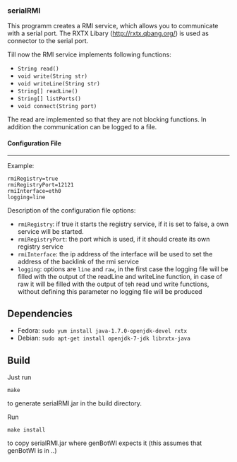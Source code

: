 ### serialRMI

This programm creates a RMI service, which allows you to communicate with a serial port. 
The RXTX Libary (http://rxtx.qbang.org/) is used as connector to the serial port. 

Till now the RMI service implements following functions:
* `String read()`
* `void write(String str)`
* `void writeLine(String str)`
* `String[] readLine()`
* `String[] listPorts()`
* `void connect(String port)`

The read are implemented so that they are not blocking functions. 
In addition the communication can be logged to a file.


#### Configuration File
------------------
Example:
``` 
rmiRegistry=true
rmiRegistryPort=12121
rmiInterface=eth0
logging=line
``` 
Description of the configuration file options:
* `rmiRegistry`: if true it starts the registry service, if it is set to false, a own service will be started. 
* `rmiRegistryPort`: the port which is used, if it should create its own registry service
* `rmiInterface`: the ip address of the interface will be used to set the address of the backlink of the rmi service
* `logging`: options are `line` and `raw`, in the first case the logging file will be filled with the output of the readLine and writeLine function, in case of raw it will be filled with the output of teh read und write functions, without defining this parameter no logging file will be produced

Dependencies
------------
* Fedora: `sudo yum install java-1.7.0-openjdk-devel rxtx`
* Debian: `sudo apt-get install openjdk-7-jdk librxtx-java`

Build
-----
Just run

	make

to generate serialRMI.jar in the build directory.

Run

	make install

to copy serialRMI.jar where genBotWI expects it (this assumes that genBotWI is in ..)
